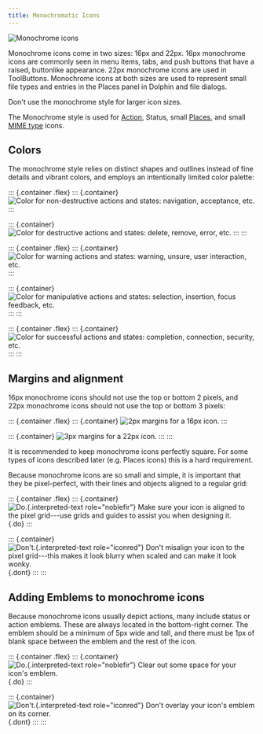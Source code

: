 ```yaml
---
title: Monochromatic Icons
---
```


![Monochrome icons](/hig/HIGMonoIcons.png)

Monochrome icons come in two sizes: 16px and 22px. 16px monochrome icons
are commonly seen in menu items, tabs, and push buttons that have a
raised, buttonlike appearance. 22px monochrome icons are used in
ToolButtons. Monochrome icons at both sizes are used to represent small
file types and entries in the Places panel in Dolphin and file dialogs.

Don't use the monochrome style for larger icon sizes.

The Monochrome style is used for [Action](action.html), Status, small
[Places,](places.html) and small [MIME type](mimetype.html) icons.

Colors
------

The monochrome style relies on distinct shapes and outlines instead of
fine details and vibrant colors, and employs an intentionally limited
color palette:

::: {.container .flex}
::: {.container}
![Color for non-destructive actions and states: navigation, acceptance,
etc.](/hig/Shade-Black.png)
:::

::: {.container}
![Color for destructive actions and states: delete, remove, error,
etc.](/hig/Icon-Red.png)
:::
:::

::: {.container .flex}
::: {.container}
![Color for warning actions and states: warning, unsure, user
interaction, etc.](/hig/Beware-Orange.png)
:::

::: {.container}
![Color for manipulative actions and states: selection, insertion, focus
feedback, etc.](/hig/Plasma-Blue.png)
:::
:::

::: {.container .flex}
::: {.container}
![Color for successful actions and states: completion, connection,
security, etc.](/hig/Noble-Fir.png)
:::
:::

Margins and alignment
---------------------

16px monochrome icons should not use the top or bottom 2 pixels, and
22px monochrome icons should not use the top or bottom 3 pixels:

::: {.container .flex}
::: {.container}
![2px margins for a 16px icon.](/hig/margins-16.png)
:::

::: {.container}
![3px margins for a 22px icon.](/hig/margins-22.png)
:::
:::

It is recommended to keep monochrome icons perfectly square. For some
types of icons described later (e.g. Places icons) this is a hard
requirement.

Because monochrome icons are so small and simple, it is important that
they be pixel-perfect, with their lines and objects aligned to a regular
grid:

::: {.container .flex}
::: {.container}
![`Do.`{.interpreted-text role="noblefir"} Make sure your icon is
aligned to the pixel grid---use grids and guides to assist you when
designing it.](/hig/pixel-align-do.png){.do}
:::

::: {.container}
![`Don't.`{.interpreted-text role="iconred"} Don't misalign your icon
to the pixel grid---this makes it look blurry when scaled and can make
it look wonky.](/hig/pixel-align-dont.png){.dont}
:::
:::

Adding Emblems to monochrome icons
----------------------------------

Because monochrome icons usually depict actions, many include status or
action emblems. These are always located in the bottom-right corner. The
emblem should be a minimum of 5px wide and tall, and there must be 1px
of blank space between the emblem and the rest of the icon.

::: {.container .flex}
::: {.container}
![`Do.`{.interpreted-text role="noblefir"} Clear out some space for your
icon's emblem.](/hig/emblem-do.png){.do}
:::

::: {.container}
![`Don't.`{.interpreted-text role="iconred"} Don't overlay your icon's
emblem on its corner.](/hig/emblem-dont.png){.dont}
:::
:::
